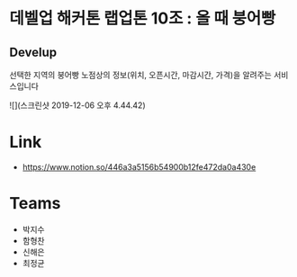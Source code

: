 # 데벨업 해커톤 랩업톤 10조 : 올 때 붕어빵
## Develup 
선택한 지역의 붕어빵 노점상의 정보(위치, 오픈시간, 마감시간, 가격)을 알려주는 서비스입니다

![](스크린샷 2019-12-06 오후 4.44.42)

# Link
- https://www.notion.so/446a3a5156b54900b12fe472da0a430e

# Teams
- 박지수
- 함형찬
- 신해은
- 최정균

